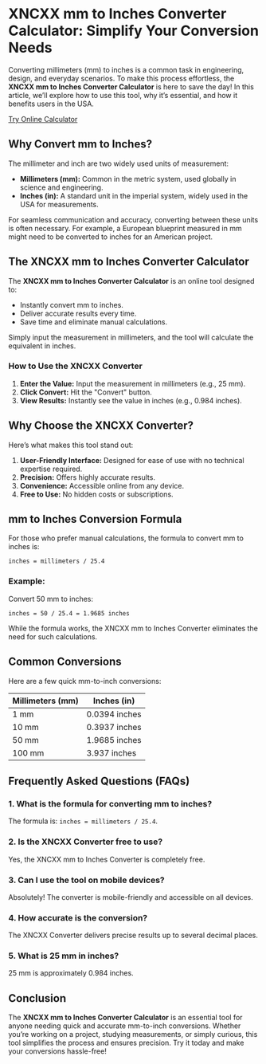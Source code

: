 # XNCXX mm to Inches Converter Calculator: Simplify Your Conversion Needs

Converting millimeters (mm) to inches is a common task in engineering, design, and everyday scenarios. To make this process effortless, the **XNCXX mm to Inches Converter Calculator** is here to save the day! In this article, we’ll explore how to use this tool, why it’s essential, and how it benefits users in the USA.

[Try Online Calculator](https://www.digicalcy.com/p/xncxx-mm-to-inches-converter-calculator.html)

## Why Convert mm to Inches?
The millimeter and inch are two widely used units of measurement:

- **Millimeters (mm):** Common in the metric system, used globally in science and engineering.
- **Inches (in):** A standard unit in the imperial system, widely used in the USA for measurements.

For seamless communication and accuracy, converting between these units is often necessary. For example, a European blueprint measured in mm might need to be converted to inches for an American project.

## The XNCXX mm to Inches Converter Calculator

The **XNCXX mm to Inches Converter Calculator** is an online tool designed to:

- Instantly convert mm to inches.
- Deliver accurate results every time.
- Save time and eliminate manual calculations.

Simply input the measurement in millimeters, and the tool will calculate the equivalent in inches.

### How to Use the XNCXX Converter

1. **Enter the Value:** Input the measurement in millimeters (e.g., 25 mm).
2. **Click Convert:** Hit the "Convert" button.
3. **View Results:** Instantly see the value in inches (e.g., 0.984 inches).

## Why Choose the XNCXX Converter?

Here’s what makes this tool stand out:

1. **User-Friendly Interface:** Designed for ease of use with no technical expertise required.
2. **Precision:** Offers highly accurate results.
3. **Convenience:** Accessible online from any device.
4. **Free to Use:** No hidden costs or subscriptions.

## mm to Inches Conversion Formula
For those who prefer manual calculations, the formula to convert mm to inches is:

```plaintext
inches = millimeters / 25.4
```

### Example:
Convert 50 mm to inches:

```plaintext
inches = 50 / 25.4 = 1.9685 inches
```

While the formula works, the XNCXX mm to Inches Converter eliminates the need for such calculations.

## Common Conversions
Here are a few quick mm-to-inch conversions:

| Millimeters (mm) | Inches (in)    |
|------------------|----------------|
| 1 mm             | 0.0394 inches  |
| 10 mm            | 0.3937 inches  |
| 50 mm            | 1.9685 inches  |
| 100 mm           | 3.937 inches   |

## Frequently Asked Questions (FAQs)

### 1. **What is the formula for converting mm to inches?**
The formula is: `inches = millimeters / 25.4`.

### 2. **Is the XNCXX Converter free to use?**
Yes, the XNCXX mm to Inches Converter is completely free.

### 3. **Can I use the tool on mobile devices?**
Absolutely! The converter is mobile-friendly and accessible on all devices.

### 4. **How accurate is the conversion?**
The XNCXX Converter delivers precise results up to several decimal places.

### 5. **What is 25 mm in inches?**
25 mm is approximately 0.984 inches.

## Conclusion

The **XNCXX mm to Inches Converter Calculator** is an essential tool for anyone needing quick and accurate mm-to-inch conversions. Whether you’re working on a project, studying measurements, or simply curious, this tool simplifies the process and ensures precision. Try it today and make your conversions hassle-free!
